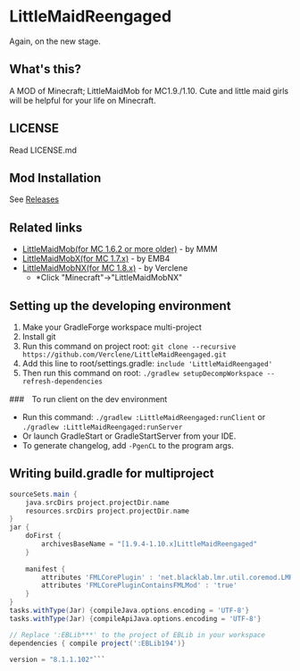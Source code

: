 # LittleMaidReengaged
Again, on the new stage.

## What's this?
A MOD of Minecraft; LittleMaidMob for MC1.9./1.10. Cute and little maid girls will be helpful for your life on Minecraft.

## LICENSE
Read LICENSE.md

## Mod Installation
See [Releases](https://github.com/Verclene/LittleMaidReengaged/releases)

## Related links
* [LittleMaidMob(for MC 1.6.2 or more older)](http://forum.minecraftuser.jp/viewtopic.php?t=176) - by MMM
* [LittleMaidMobX(for MC 1.7.x)](http://forum.minecraftuser.jp/viewtopic.php?t=23347) - by EMB4
* [LittleMaidMobNX(for MC 1.8.x)](http://6docvc.net/) - by Verclene
  + \*Click "Minecraft"->"LittleMaidMobNX"

## Setting up the developing environment

1. Make your GradleForge workspace multi-project
2. Install git
3. Run this command on project root: `git clone --recursive https://github.com/Verclene/LittleMaidReengaged.git`
4. Add this line to root/settings.gradle: `include 'LittleMaidReengaged'`
5. Then run this command on root: `./gradlew setupDecompWorkspace --refresh-dependencies`

###　To run client on the dev environment

- Run this command: `./gradlew :LittleMaidReengaged:runClient` or `./gradlew :LittleMaidReengaged:runServer`
- Or launch GradleStart or GradleStartServer from your IDE.
- To generate changelog, add `-PgenCL` to the program args.

## Writing build.gradle for multiproject

```gradle:build.gradle
sourceSets.main {
	java.srcDirs project.projectDir.name
	resources.srcDirs project.projectDir.name
}
jar {
	doFirst {
		archivesBaseName = "[1.9.4-1.10.x]LittleMaidReengaged"
	}
	
	manifest {
		attributes 'FMLCorePlugin' : 'net.blacklab.lmr.util.coremod.LMRECoremod'
		attributes 'FMLCorePluginContainsFMLMod' : 'true'
	}
}
tasks.withType(Jar) {compileJava.options.encoding = 'UTF-8'}
tasks.withType(Jar) {compileApiJava.options.encoding = 'UTF-8'}

// Replace ':EBLib***' to the project of EBLib in your workspace 
dependencies { compile project(':EBLib194')}

version = "8.1.1.102"```
